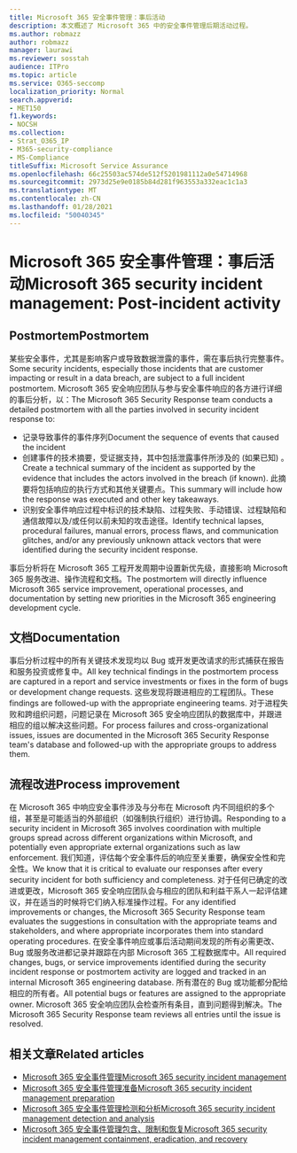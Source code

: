 ```yaml
---
title: Microsoft 365 安全事件管理：事后活动
description: 本文概述了 Microsoft 365 中的安全事件管理后期活动过程。
ms.author: robmazz
author: robmazz
manager: laurawi
ms.reviewer: sosstah
audience: ITPro
ms.topic: article
ms.service: O365-seccomp
localization_priority: Normal
search.appverid:
- MET150
f1.keywords:
- NOCSH
ms.collection:
- Strat_O365_IP
- M365-security-compliance
- MS-Compliance
titleSuffix: Microsoft Service Assurance
ms.openlocfilehash: 66c25503ac574de512f5201981112a0e54714968
ms.sourcegitcommit: 2973d25e9e0185b84d281f963553a332eac1c1a3
ms.translationtype: MT
ms.contentlocale: zh-CN
ms.lasthandoff: 01/28/2021
ms.locfileid: "50040345"
---
```

# <a name="microsoft-365-security-incident-management-post-incident-activity"></a><span data-ttu-id="d2cb2-103">Microsoft 365 安全事件管理：事后活动</span><span class="sxs-lookup"><span data-stu-id="d2cb2-103">Microsoft 365 security incident management: Post-incident activity</span></span>

## <a name="postmortem"></a><span data-ttu-id="d2cb2-104">Postmortem</span><span class="sxs-lookup"><span data-stu-id="d2cb2-104">Postmortem</span></span>

<span data-ttu-id="d2cb2-105">某些安全事件，尤其是影响客户或导致数据泄露的事件，需在事后执行完整事件。</span><span class="sxs-lookup"><span data-stu-id="d2cb2-105">Some security incidents, especially those incidents that are customer impacting or result in a data breach, are subject to a full incident postmortem.</span></span> <span data-ttu-id="d2cb2-106">Microsoft 365 安全响应团队与参与安全事件响应的各方进行详细的事后分析，以：</span><span class="sxs-lookup"><span data-stu-id="d2cb2-106">The Microsoft 365 Security Response team conducts a detailed postmortem with all the parties involved in security incident response to:</span></span>

- <span data-ttu-id="d2cb2-107">记录导致事件的事件序列</span><span class="sxs-lookup"><span data-stu-id="d2cb2-107">Document the sequence of events that caused the incident</span></span>
- <span data-ttu-id="d2cb2-108">创建事件的技术摘要，受证据支持，其中包括泄露事件所涉及的 (如果已知) 。</span><span class="sxs-lookup"><span data-stu-id="d2cb2-108">Create a technical summary of the incident as supported by the evidence that includes the actors involved in the breach (if known).</span></span> <span data-ttu-id="d2cb2-109">此摘要将包括响应的执行方式和其他关键要点。</span><span class="sxs-lookup"><span data-stu-id="d2cb2-109">This summary will include how the response was executed and other key takeaways.</span></span>
- <span data-ttu-id="d2cb2-110">识别安全事件响应过程中标识的技术缺陷、过程失败、手动错误、过程缺陷和通信故障以及/或任何以前未知的攻击途径。</span><span class="sxs-lookup"><span data-stu-id="d2cb2-110">Identify technical lapses, procedural failures, manual errors, process flaws, and communication glitches, and/or any previously unknown attack vectors that were identified during the security incident response.</span></span>

<span data-ttu-id="d2cb2-111">事后分析将在 Microsoft 365 工程开发周期中设置新优先级，直接影响 Microsoft 365 服务改进、操作流程和文档。</span><span class="sxs-lookup"><span data-stu-id="d2cb2-111">The postmortem will directly influence Microsoft 365 service improvement, operational processes, and documentation by setting new priorities in the Microsoft 365 engineering development cycle.</span></span>

## <a name="documentation"></a><span data-ttu-id="d2cb2-112">文档</span><span class="sxs-lookup"><span data-stu-id="d2cb2-112">Documentation</span></span>

<span data-ttu-id="d2cb2-113">事后分析过程中的所有关键技术发现均以 Bug 或开发更改请求的形式捕获在报告和服务投资或修复中。</span><span class="sxs-lookup"><span data-stu-id="d2cb2-113">All key technical findings in the postmortem process are captured in a report and service investments or fixes in the form of bugs or development change requests.</span></span> <span data-ttu-id="d2cb2-114">这些发现将跟进相应的工程团队。</span><span class="sxs-lookup"><span data-stu-id="d2cb2-114">These findings are followed-up with the appropriate engineering teams.</span></span> <span data-ttu-id="d2cb2-115">对于进程失败和跨组织问题，问题记录在 Microsoft 365 安全响应团队的数据库中，并跟进相应的组以解决这些问题。</span><span class="sxs-lookup"><span data-stu-id="d2cb2-115">For process failures and cross-organizational issues, issues are documented in the Microsoft 365 Security Response team's database and followed-up with the appropriate groups to address them.</span></span>

## <a name="process-improvement"></a><span data-ttu-id="d2cb2-116">流程改进</span><span class="sxs-lookup"><span data-stu-id="d2cb2-116">Process improvement</span></span>

<span data-ttu-id="d2cb2-117">在 Microsoft 365 中响应安全事件涉及与分布在 Microsoft 内不同组织的多个组，甚至是可能适当的外部组织（如强制执行组织）进行协调。</span><span class="sxs-lookup"><span data-stu-id="d2cb2-117">Responding to a security incident in Microsoft 365 involves coordination with multiple groups spread across different organizations within Microsoft, and potentially even appropriate external organizations such as law enforcement.</span></span> <span data-ttu-id="d2cb2-118">我们知道，评估每个安全事件后的响应至关重要，确保安全性和完全性。</span><span class="sxs-lookup"><span data-stu-id="d2cb2-118">We know that it is critical to evaluate our responses after every security incident for both sufficiency and completeness.</span></span> <span data-ttu-id="d2cb2-119">对于任何已确定的改进或更改，Microsoft 365 安全响应团队会与相应的团队和利益干系人一起评估建议，并在适当的时候将它们纳入标准操作过程。</span><span class="sxs-lookup"><span data-stu-id="d2cb2-119">For any identified improvements or changes, the Microsoft 365 Security Response team evaluates the suggestions in consultation with the appropriate teams and stakeholders, and where appropriate incorporates them into standard operating procedures.</span></span> <span data-ttu-id="d2cb2-120">在安全事件响应或事后活动期间发现的所有必需更改、Bug 或服务改进都记录并跟踪在内部 Microsoft 365 工程数据库中。</span><span class="sxs-lookup"><span data-stu-id="d2cb2-120">All required changes, bugs, or service improvements identified during the security incident response or postmortem activity are logged and tracked in an internal Microsoft 365 engineering database.</span></span> <span data-ttu-id="d2cb2-121">所有潜在的 Bug 或功能都分配给相应的所有者。</span><span class="sxs-lookup"><span data-stu-id="d2cb2-121">All potential bugs or features are assigned to the appropriate owner.</span></span> <span data-ttu-id="d2cb2-122">Microsoft 365 安全响应团队会检查所有条目，直到问题得到解决。</span><span class="sxs-lookup"><span data-stu-id="d2cb2-122">The Microsoft 365 Security Response team reviews all entries until the issue is resolved.</span></span>

## <a name="related-articles"></a><span data-ttu-id="d2cb2-123">相关文章</span><span class="sxs-lookup"><span data-stu-id="d2cb2-123">Related articles</span></span>

- [<span data-ttu-id="d2cb2-124">Microsoft 365 安全事件管理</span><span class="sxs-lookup"><span data-stu-id="d2cb2-124">Microsoft 365 security incident management</span></span>](assurance-security-incident-management.md)
- [<span data-ttu-id="d2cb2-125">Microsoft 365 安全事件管理准备</span><span class="sxs-lookup"><span data-stu-id="d2cb2-125">Microsoft 365 security incident management preparation</span></span>](assurance-sim-preparation.md)
- [<span data-ttu-id="d2cb2-126">Microsoft 365 安全事件管理检测和分析</span><span class="sxs-lookup"><span data-stu-id="d2cb2-126">Microsoft 365 security incident management detection and analysis</span></span>](assurance-sim-detection-analysis.md)
- [<span data-ttu-id="d2cb2-127">Microsoft 365 安全事件管理包含、限制和恢复</span><span class="sxs-lookup"><span data-stu-id="d2cb2-127">Microsoft 365 security incident management containment, eradication, and recovery</span></span>](assurance-sim-containment-eradication-recovery.md)
